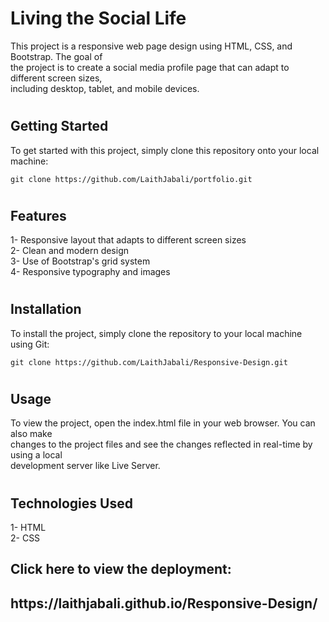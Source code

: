 # <h1> Living the Social Life </h1>
<p>This project is a responsive web page design using HTML, CSS, and Bootstrap. The goal of <br>
the project is to create a social media profile page that can adapt to different screen sizes,<br>
including desktop, tablet, and mobile devices.</p>

# <h2>Getting Started</h2>
<p> To get started with this project, simply clone this repository onto your local machine: </p> 

```
git clone https://github.com/LaithJabali/portfolio.git
```

# <h2>Features</h2>
<p> 1- Responsive layout that adapts to different screen sizes <br>
2- Clean and modern design <br>
3- Use of Bootstrap's grid system <br>
4- Responsive typography and images</p>

# <h2>Installation</h2>
<p> To install the project, simply clone the repository to your local machine using Git: </p>

```
git clone https://github.com/LaithJabali/Responsive-Design.git
```

# <h2>Usage</h2>
<p>To view the project, open the index.html file in your web browser. You can also make <br>
changes to the project files and see the changes reflected in real-time by using a local <br>
development server like Live Server.</p>


# <h2>Technologies Used</h2>
<p>1- HTML <br>
2- CSS
</p>

<h2>Click here to view the deployment: <h2>
  <p>https://laithjabali.github.io/Responsive-Design/</p>
